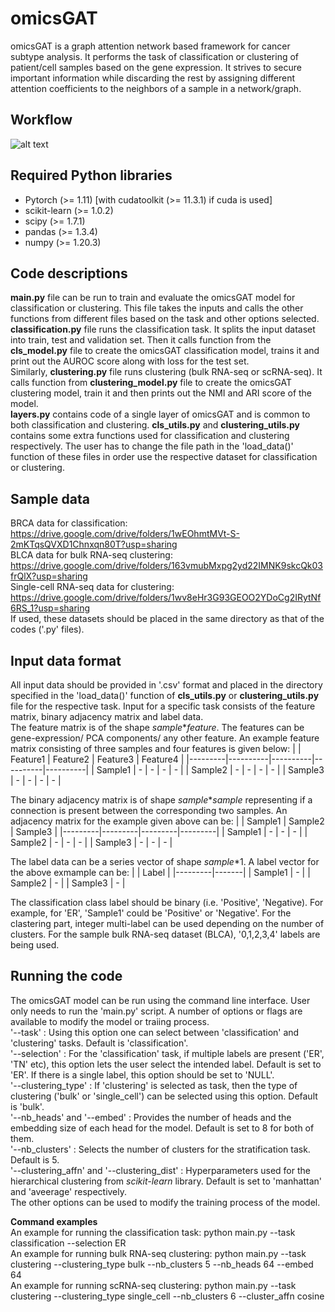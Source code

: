 # omicsGAT
omicsGAT is a graph attention network based framework for cancer subtype analysis. It performs the task of classification or clustering of patient/cell samples based on the gene expression. It strives to secure important information while discarding the rest by assigning different attention coefficients to the neighbors of a sample in a network/graph.

## Workflow
![alt text](https://github.com/compbiolabucf/omicsGAT/blob/main/omicsGAT_workflow.png)


## Required Python libraries
- Pytorch (>= 1.11) [with cudatoolkit (>= 11.3.1) if cuda is used]
- scikit-learn (>= 1.0.2)
- scipy (>= 1.7.1)
- pandas (>= 1.3.4)
- numpy (>= 1.20.3)

## Code descriptions
**main.py** file can be run to train and evaluate the omicsGAT model for classification or clustering. This file takes the inputs and calls the other functions from different files based on the task and other options selected.\
**classification.py** file runs the classification task. It splits the input dataset into train, test and validation set. Then it calls function from the **cls_model.py** file to create the omicsGAT classification model, trains it and print out the AUROC score along with loss for the test set.\
Similarly, **clustering.py** file runs clustering (bulk RNA-seq or scRNA-seq). It calls function from **clustering_model.py** file to create the omicsGAT clustering model, train it and then prints out the NMI and ARI score of the model.\
**layers.py** contains code of a single layer of omicsGAT and is common to both classification and clustering.
**cls_utils.py** and **clustering_utils.py** contains some extra functions used for classification and clustering respectively. The user has to change the file path in the 'load_data()' function of these files in order use the respective dataset for classification or clustering.

## Sample data
BRCA data for classification: https://drive.google.com/drive/folders/1wEOhmtMVt-S-2mKTqsQVXD1Chnxqn80T?usp=sharing \
BLCA data for bulk RNA-seq clustering: https://drive.google.com/drive/folders/163vmubMxpg2yd22IMNK9skcQk03frQlX?usp=sharing \
Single-cell RNA-seq data for clustering: https://drive.google.com/drive/folders/1wv8eHr3G93GEOO2YDoCg2IRytNf6RS_1?usp=sharing \
If used, these datasets should be placed in the same directory as that of the codes ('.py' files).

## Input data format
All input data should be provided in '.csv' format and placed in the directory specified in the 'load_data()' function of **cls_utils.py** or **clustering_utils.py** file for the respective task. Input for a specific task consists of the feature matrix, binary adjacency matrix and label data.\
The feature matrix is of the shape _sample_\*_feature_. The features can be gene-expression/ PCA components/ any other feature. An example feature matrix consisting of three samples and four features is given below:
|         | Feature1 | Feature2 | Feature3 | Feature4 |
|---------|----------|----------|----------|----------|
| Sample1 |     -    |     -    |     -    |     -    |
| Sample2 |     -    |     -    |     -    |     -    |
| Sample3 |     -    |     -    |     -    |     -    |

The binary adjacency matrix is of shape _sample_\*_sample_ representing if a connection is present between the corresponding two samples. An adjacency matrix for the example given above can be:
|         | Sample1 | Sample2 | Sample3 |
|---------|---------|---------|---------|
| Sample1 |    -    |    -    |    -    |
| Sample2 |    -    |    -    |    -    |
| Sample3 |    -    |    -    |    -    |

The label data can be a series vector of shape _sample_\*1. A label vector for the above exmample can be:
|         | Label |
|---------|-------|
| Sample1 |   -   |
| Sample2 |   -   |
| Sample3 |   -   |

The classification class label should be binary (i.e. 'Positive', 'Negative). For example, for 'ER', 'Sample1' could be 'Positive' or 'Negative'. For the clastering part, integer multi-label can be used depending on the number of clusters. For the sample bulk RNA-seq dataset (BLCA), '0,1,2,3,4' labels are being used.

## Running the code
The omicsGAT model can be run using the command line interface. User only needs to run the 'main.py' script. A number of options or flags are available to modify the model or traiing process. \
'--task' : Using this option one can select between 'classification' and 'clustering' tasks. Default is 'classification'.\
'--selection' : For the 'classification' task, if multiple labels are present ('ER', 'TN' etc), this option lets the user select the intended label. Default is set to 'ER'. If there is a single label, this option should be set to 'NULL'.\
'--clustering_type' : If 'clustering' is selected as task, then the type of clustering ('bulk' or 'single_cell') can be selected using this option. Default is 'bulk'.\
'--nb_heads' and '--embed' : Provides the number of heads and the embedding size of each head for the model. Default is set to 8 for both of them.\
'--nb_clusters' : Selects the number of clusters for the stratification task. Default is 5.\
'--clustering_affn' and '--clustering_dist' : Hyperparameters used for the hierarchical clustering from _scikit-learn_ library. Default is set to 'manhattan' and 'aveerage' respectively.\
The other options can be used to modify the training process of the model. 

**Command examples**\
An example for running the classification task: python main.py --task classification --selection ER\
An example for running bulk RNA-seq clustering: python main.py --task clustering --clustering_type bulk --nb_clusters 5 --nb_heads 64 --embed 64\
An example for running scRNA-seq clustering: python main.py --task clustering --clustering_type single_cell --nb_clusters 6 --cluster_affn cosine
